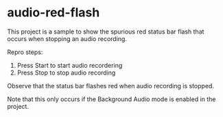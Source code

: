 # audio-red-flash

This project is a sample to show the spurious red status bar flash that occurs when stopping an audio recording.

Repro steps:
1) Press Start to start audio recordering
2) Press Stop to stop audio recording

Observe that the status bar flashes red when audio recording is stopped.

Note that this only occurs if the Background Audio mode is enabled in the project.
